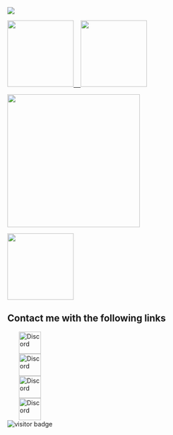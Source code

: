 <p align="left">
    <a href="#"><img src="https://readme-typing-svg.demolab.com?font=Fira+Code&pause=1000&repeat=false&width=800&lines=I+am+AmirMohammad+hejazi%2C+a+front+end+developer."/></a>
</p>  

<!-- [![](https://visitcount.itsvg.in/api?id=Amirmohamadhejazi&label=Profile%20Views&color=11&pretty=true)](https://visitcount.itsvg.in) -->
<!-- ![](https://komarev.com/ghpvc/?username=Amirmohamadhejazi&style=flat&color=blueviolet) -->
 


  <a href="#"><img height="150px" src="https://github-readme-stats.vercel.app/api?username=Amirmohamadhejazi&show_icons=true&theme=dracula&count_private=true" /> &nbsp;&nbsp; <img height="150px" src="https://github-readme-stats.vercel.app/api/top-langs/?username=Amirmohamadhejazi&theme=dracula&count=10&layout=compact&hide=dart,md,markdown,Rich%20Text%20Format&exclude_repo=pep8ir,vuetest" /></a>


  
<p align="left">
   <a href="#">
     <img height="300px" src="https://spotify-recently-played-readme.vercel.app/api?user=3sj5vwqgdthqmrernetdo8lld">
  </a>
</p>  
<a href="#">
    <img src="https://readme-jokes.vercel.app/api" height="150px"/> 
</a>





<h2>Contact me with the following links</h2>
<div style="flex-direction: row ; display: flex ; flex-wrap: wrap ; width: 100% ; justify-content: space-between">
<div style="flex-direction: column ; display: flex ; justify-content: center ; align-items: center">
  
<a href="https://discord.com/users/991284573726060615" target="_blank">
<img height="50px" width="50px" src="https://uploads-ssl.webflow.com/5a0c28c1d98b1d000187498f/5c945c3d21f1ed239a16d8de_discord-512.png" alt="Discord" />
</a>
  
<a href="https://discord.gg/r8wEFeQWPx" target="_blank">
<img height="50px" width="50px" src="https://images-ext-1.discordapp.net/external/axwZCkPEaIRSn_sabdnPymnnOkT_7bzvbQjeXY9ra9E/%3Fsize%3D1024/https/cdn.discordapp.com/icons/760482272733298759/a_2bd20bc55b80540b62ae3cf1621c4aae.gif" alt="Discord"/>
</a>
  
<a href="https://www.instagram.com/amirmohamad_hr/" target="_blank">
<img height="50px" width="50px" src="https://cdn-icons-png.flaticon.com/512/174/174855.png" alt="Discord" />
</a>


<a href="https://t.me/Amirmohamad_hr" target="_blank">
<img height="50px" width="50px" src="https://upload.wikimedia.org/wikipedia/commons/thumb/8/82/Telegram_logo.svg/640px-Telegram_logo.svg.png" alt="Discord" />
</a>


 <!-- github readme activity graph start -->
<div align="center"> 
        <img loading="lazy" alt="visitor badge" src="https://github-readme-activity-graph.vercel.app/graph?username=amirmohamadhejazi&theme=synthwave-84&area=true&hide_border=true&hide_title=true">

</div>

